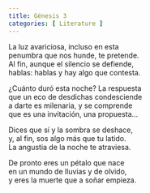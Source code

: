 ```yaml
---
title: Génesis 3
categories: [ Literature ]
---
```


La luz avariciosa, incluso en esta<br>
penumbra que nos hunde, te pretende.<br>
Al fin, aunque el silencio se defiende,<br>
hablas: hablas y hay algo que contesta.<br>

¿Cuánto duró esta noche? La respuesta<br>
que un eco de desdichas condesciende<br>
a darte es milenaria, y se comprende<br>
que es una invitación, una propuesta…<br>

Dices que sí y la sombra se deshace,<br>
y, al fin, sos algo más que tu latido.<br>
La angustia de la noche te atraviesa.<br>

De pronto eres un pétalo que nace<br>
en un mundo de lluvias y de olvido,<br>
y eres la muerte que a soñar empieza.

